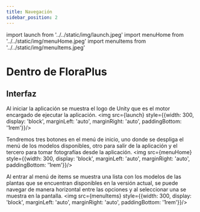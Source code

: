 ```yaml
---
title: Navegación
sidebar_position: 2
---
```

import launch from '../../static/img/launch.jpeg'
import menuHome from '../../static/img/menuHome.jpeg'
import menuItems from '../../static/img/menuItems.jpeg'

# Dentro de FloraPlus

## Interfaz
Al iniciar la aplicación se muestra el logo de Unity que es el motor encargado de ejecutar la aplicación.
<img src={launch} style={{width: 300, display: 'block', marginLeft: 'auto', marginRight: 'auto', paddingBottom: '1rem'}}/>

Tendremos tres botones en el menú de inicio, uno donde se despliga el menú de los modelos disponibles, otro para salir de la aplicación y el tercero para tomar fotografías desde la aplicación.
<img src={menuHome} style={{width: 300, display: 'block', marginLeft: 'auto', marginRight: 'auto', paddingBottom: '1rem'}}/>

Al entrar al menú de items se muestra una lista con los modelos de las plantas que se encuentran disponibles en la versión actual, se puede navegar de manera horizontal entre las opciones y al seleccionar una se muestra en la pantalla.
<img src={menuItems} style={{width: 300, display: 'block', marginLeft: 'auto', marginRight: 'auto', paddingBottom: '1rem'}}/>
